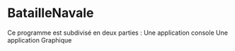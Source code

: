# BatailleNavale
Ce programme est subdivisé en deux parties :  Une application console Une application Graphique
